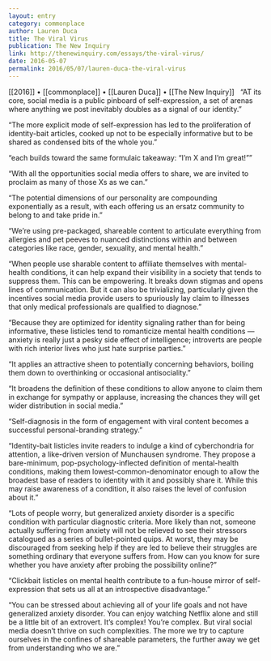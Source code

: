 ```yaml
---
layout: entry
category: commonplace
author: Lauren Duca
title: The Viral Virus
publication: The New Inquiry
link: http://thenewinquiry.com/essays/the-viral-virus/
date: 2016-05-07
permalink: 2016/05/07/lauren-duca-the-viral-virus
---
```


[[2016]] • [[commonplace]] • [[Lauren Duca]] • [[The New Inquiry]]
 
“AT its core, social media is a public pinboard of self-expression, a set of arenas where anything we post inevitably doubles as a signal of our identity.”

“The more explicit mode of self-expression has led to the proliferation of identity-bait articles, cooked up not to be especially informative but to be shared as condensed bits of the whole you.”

“each builds toward the same formulaic takeaway: “I’m X and I’m great!””

“With all the opportunities social media offers to share, we are invited to proclaim as many of those Xs as we can.”

“The potential dimensions of our personality are compounding exponentially as a result, with each offering us an ersatz community to belong to and take pride in.”

“We’re using pre-packaged, shareable content to articulate everything from allergies and pet peeves to nuanced distinctions within and between categories like race, gender, sexuality, and mental health.”

“When people use sharable content to affiliate themselves with mental-health conditions, it can help expand their visibility in a society that tends to suppress them. This can be empowering. It breaks down stigmas and opens lines of communication. But it can also be trivializing, particularly given the incentives social media provide users to spuriously lay claim to illnesses that only medical professionals are qualified to diagnose.”

“Because they are optimized for identity signaling rather than for being informative, these listicles tend to romanticize mental health conditions — anxiety is really just a pesky side effect of intelligence; introverts are people with rich interior lives who just hate surprise parties.”

“It applies an attractive sheen to potentially concerning behaviors, boiling them down to overthinking or occasional antisociality.”

“It broadens the definition of these conditions to allow anyone to claim them in exchange for sympathy or applause, increasing the chances they will get wider distribution in social media.”

“Self-diagnosis in the form of engagement with viral content becomes a successful personal-branding strategy.”

“Identity-bait listicles invite readers to indulge a kind of cyberchondria for attention, a like-driven version of Munchausen syndrome. They propose a bare-minimum, pop-psychology-inflected definition of mental-health conditions, making them lowest-common-denominator enough to allow the broadest base of readers to identity with it and possibly share it. While this may raise awareness of a condition, it also raises the level of confusion about it.”

“Lots of people worry, but generalized anxiety disorder is a specific condition with particular diagnostic criteria. More likely than not, someone actually suffering from anxiety will not be relieved to see their stressors catalogued as a series of bullet-pointed quips. At worst, they may be discouraged from seeking help if they are led to believe their struggles are something ordinary that everyone suffers from. How can you know for sure whether you have anxiety after probing the possibility online?”

“Clickbait listicles on mental health contribute to a fun-house mirror of self-expression that sets us all at an introspective disadvantage.”

“You can be stressed about achieving all of your life goals and not have generalized anxiety disorder. You can enjoy watching Netflix alone and still be a little bit of an extrovert. It’s complex! You’re complex. But viral social media doesn’t thrive on such complexities. The more we try to capture ourselves in the confines of shareable parameters, the further away we get from understanding who we are.”

